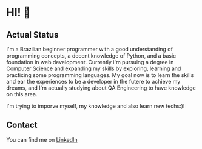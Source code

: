 # HI! 👋

## Actual Status
I'm a Brazilian beginner programmer with a good understanding of programming concepts, a decent knowledge of Python, and a basic foundation in web development. Currently i'm pursuing a degree in Computer Science and expanding my skills by exploring, learning and practicing some programming languages. My goal now is to learn the skills and ear the experiences to be a developer in the futere to achieve my dreams, and I'm actually studying about QA Engineering to have knowledge on this area.

I'm trying to imporve myself, my knowledge and also learn new techs:)!

## Contact
You can find me on [LinkedIn](https://www.linkedin.com/in/caio-ferreira-ba484820a/)
